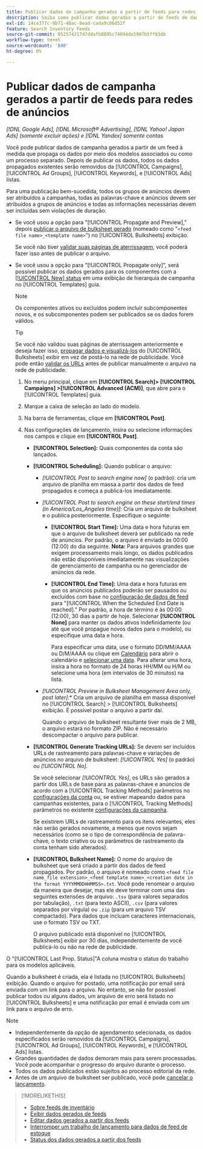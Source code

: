 ```yaml
---
title: Publicar dados de campanha gerados a partir de feeds para redes de anúncios
description: Saiba como publicar dados gerados a partir de feeds de dados de inventário em redes de anúncios.
exl-id: 14ce377c-9b71-48ac-8ead-cada9c06d52f
feature: Search Inventory Feeds
source-git-commit: 052574217d7ddafb8895c74094da5997b5ff83db
workflow-type: tm+mt
source-wordcount: '840'
ht-degree: 0%

---
```


# Publicar dados de campanha gerados a partir de feeds para redes de anúncios

*[!DNL Google Ads], [!DNL Microsoft® Advertising], [!DNL Yahoo! Japan Ads] (somente excluir ações) e [!DNL Yandex] somente contas*

Você pode publicar dados de campanha gerados a partir de um feed à medida que propaga os dados por meio dos modelos associados ou como um processo separado. Depois de publicar os dados, todos os dados propagados existentes serão removidos da [!UICONTROL Campaigns], [!UICONTROL Ad Groups], [!UICONTROL Keywords], e [!UICONTROL Ads] listas.

Para uma publicação bem-sucedida, todos os grupos de anúncios devem ser atribuídos a campanhas, todas as palavras-chave e anúncios devem ser atribuídos a grupos de anúncios e todas as informações necessárias devem ser incluídas sem violações de duração.

* Se você usou a opção para &quot;[!UICONTROL Propagate and Preview],&quot; depois [publicar o arquivo de bulksheet gerado](/help/search-social-commerce/campaign-management/bulksheets/bulksheet-post.md) (nomeado como &quot;`<feed file name>_<template name>`&quot;) no [!UICONTROL Bulksheets] exibição.

  Se você não tiver [validar suas páginas de aterrissagem](/help/search-social-commerce/campaign-management/bulksheets/bulksheet-validate-landing-pages.md), você poderá fazer isso antes de publicar o arquivo.

* Se você usou a opção para &quot;[!UICONTROL Propagate only]&quot;, será possível publicar os dados gerados para os componentes com a [[!UICONTROL New] status](propagated-data-status.md) em uma exibição de hierarquia de campanha no [!UICONTROL Templates] guia.

  >[!NOTE]
  >
  >Os componentes ativos ou excluídos podem incluir subcomponentes novos, e os subcomponentes podem ser publicados se os dados forem válidos.

  >[!TIP]
  >
  >Se você não validou suas páginas de aterrissagem anteriormente e deseja fazer isso, [propagar dados e visualizá-los](feed-data-propagate.md) do [!UICONTROL Bulksheets] exibir em vez de postá-lo na rede de publicidade. Você pode então [validar os URLs](/help/search-social-commerce/campaign-management/bulksheets/bulksheet-validate-landing-pages.md) antes de publicar manualmente o arquivo na rede de publicidade.

   1. No menu principal, clique em **[!UICONTROL Search]> [!UICONTROL Campaigns] >[!UICONTROL Advanced (ACM)]**, que abre para o [!UICONTROL Templates] guia.

   1. Marque a caixa de seleção ao lado do modelo.

   1. Na barra de ferramentas, clique em **[!UICONTROL Post]**.

   1. Nas configurações de lançamento, insira ou selecione informações nos campos e clique em **[!UICONTROL Post]**.

      * **[!UICONTROL Selection]:** Quais componentes da conta são lançados.

      * **[!UICONTROL Scheduling]:** Quando publicar o arquivo:

         * *[!UICONTROL Post to search engine now]* (o padrão): cria um arquivo de planilha em massa a partir dos dados de feed propagados e começa a publicá-los imediatamente.

         * *[!UICONTROL Post to search engine on these start/end times (in America/Los_Angeles time)]:* Cria um arquivo de bulksheet e o publica posteriormente. Especifique o seguinte:

            * **[!UICONTROL Start Time]:** Uma data e hora futuras em que o arquivo de bulksheet deverá ser publicado na rede de anúncios. Por padrão, o arquivo é enviado às 00:00 (12:00) do dia seguinte. **Nota:** Para arquivos grandes que exigem processamento mais longo, os dados publicados não estão disponíveis imediatamente nas visualizações de gerenciamento de campanha ou no gerenciador de anúncios da rede.

            * **[!UICONTROL End Time]:** Uma data e hora futuras em que os anúncios publicados poderão ser pausados ou excluídos com base no [configuração de dados de feed](feed-settings-manage.md#feed-data-settings) para &quot;[!UICONTROL When the Scheduled End Date is reached].&quot; Por padrão, a hora de término é às 00:00 (12:00), 30 dias a partir de hoje. Selecionar **[!UICONTROL None]** para manter os dados ativos indefinidamente (ou até que você propague novos dados para o modelo), ou especifique uma data e hora.

              Para especificar uma data, use o formato DD/MM/AAAA ou D/M/AAAA ou clique em [Calendário](/help/search-social-commerce/assets/calendar.png "Calendário") para abrir o calendário e [selecionar uma data](/help/search-social-commerce/common-tasks/navigation-editing-selection/calendar.md). Para alterar uma hora, insira a hora no formato de 24 horas HH/MM ou H/M ou selecione uma hora (em intervalos de 30 minutos) na lista.

         * *[!UICONTROL Preview in Bulksheet Management Area only, post later]:** Cria um arquivo de planilha em massa disponível no [!UICONTROL Search] > [!UICONTROL Bulksheets] exibição. É possível postar o arquivo a partir daí.

           Quando o arquivo de bulksheet resultante tiver mais de 2 MB, o arquivo estará no formato ZIP. Não é necessário descompactar o arquivo para publicar.

      * **[!UICONTROL Generate Tracking URLs]:** Se devem ser incluídos URLs de rastreamento para palavras-chave e variações de anúncios no arquivo de bulksheet: *[!UICONTROL Yes]* (o padrão) ou *[!UICONTROL No]*.

        Se você selecionar *[!UICONTROL Yes]*, os URLs são gerados a partir dos URLs de base para as palavras-chave e anúncios de acordo com a [!UICONTROL Tracking Methods] parâmetros no [configurações da conta](/help/search-social-commerce/campaign-management/accounts/ad-network-account-manage.md) ou, se estiver mapeando dados para campanhas existentes, para o [!UICONTROL Tracking Methods] parâmetros no existente [configurações da campanha](/help/search-social-commerce/campaign-management/campaigns/campaign-manage.md).

        Se existirem URLs de rastreamento para os itens relevantes, eles não serão gerados novamente, a menos que novos sejam necessários (como se o tipo de correspondência de palavra-chave, o texto criativo ou os parâmetros de rastreamento da conta tenham sido alterados).

      * **[!UICONTROL Bulksheet Name]:** O nome do arquivo de bulksheet que será criado a partir dos dados de feed propagados. Por padrão, o arquivo é nomeado como `<feed file name_file extension>_<feed template name>_<creation date in the format YYYYMMDDHHMMSS>.txt`. Você pode renomear o arquivo da maneira que desejar, mas ele deve terminar com uma das seguintes extensões de arquivo: `.tsv` (para valores separados por tabulação), `.txt` (para texto ASCII), `.csv` (para valores separados por vírgula) ou `.zip` (para um arquivo TSV compactado). Para dados que incluam caracteres internacionais, use o formato TSV ou TXT.

        O arquivo publicado está disponível no [!UICONTROL Bulksheets] exibir por 30 dias, independentemente de você publicá-lo ou não na rede de publicidade.

O &quot;[!UICONTROL Last Prop. Status]&quot;A coluna mostra o status do trabalho para os modelos aplicáveis.

Quando a bulksheet é criada, ela é listada no [!UICONTROL Bulksheets] exibição. Quando o arquivo for postado, uma notificação por email será enviada com um link para o arquivo. No entanto, se não for possível publicar todos ou alguns dados, um arquivo de erro será listado no [!UICONTROL Bulksheets] e uma notificação por email é enviada com um link para o arquivo de erro.

>[!NOTE]
>
>* Independentemente da opção de agendamento selecionada, os dados especificados serão removidos da [!UICONTROL Campaigns], [!UICONTROL Ad Groups], [!UICONTROL Keywords], e [!UICONTROL Ads] listas.
>* Grandes quantidades de dados demoram mais para serem processadas. Você pode acompanhar o progresso do arquivo durante o processo.
>* Todos os dados publicados estão sujeitos ao processo editorial da rede.
>* Antes de um arquivo de bulksheet ser publicado, você pode [cancelar o lançamento](/help/search-social-commerce/campaign-management/bulksheets/bulksheet-stop-job.md).

>[!MORELIKETHIS]
>
>* [Sobre feeds de inventário](inventory-feeds-about.md)
>* [Exibir dados gerados de feeds](propagated-data-view.md)
>* [Editar dados gerados a partir dos feeds](propagated-data-edit.md)
>* [Interromper um trabalho de lançamento para dados de feed de estoque](stop-job.md)
>* [Status dos dados gerados a partir dos feeds](propagated-data-status.md)
